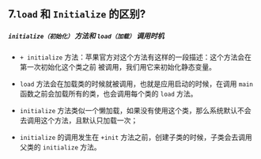 ## 7.`load` 和 `Initialize` 的区别? 



##### `initialize（初始化）` 方法和 `load（加载）` 调用时机
* `+ initialize` 方法：苹果官方对这个方法有这样的一段描述：这个方法会在 第一次初始化这个类之前 被调用，我们用它来初始化静态变量。
* `load` 方法会在加载类的时候就被调用，也就是应用启动的时候，在调用 `main` 函数之前会加载所有的类，也会调用每个类的 `load` 方法。

* `initialize` 方法类似一个懒加载，如果没有使用这个类，那么系统默认不会去调用这个方法，且默认只加载一次；
* `initialize` 的调用发生在 `+init` 方法之前，创建子类的时候，子类会去调用父类的 `initialize` 方法。


